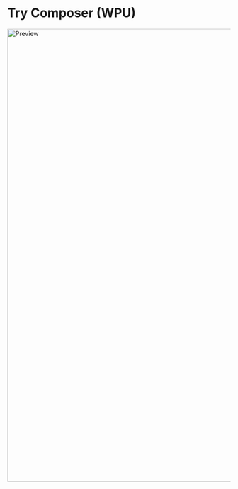 # Try Composer (WPU)

<img width="1024" alt="Preview" src="https://github.com/ariefaryudisyidik/try-composer/assets/59298779/6bf7ec65-fb07-4e94-93fb-399ef9a80547">
